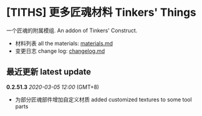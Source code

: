# [TITHS] 更多匠魂材料 Tinkers' Things

一个匠魂的附属模组. An addon of Tinkers' Construct.

* 材料列表 all the materials: [materials.md](materials.md)
* 变更日志 change log: [changelog.md](changelog.md)

## 最近更新 latest update

**0.2.51.3** _2020-03-05 12:00_ (GMT+8)

* 为部分匠魂部件增加自定义材质 added customized textures to some tool parts